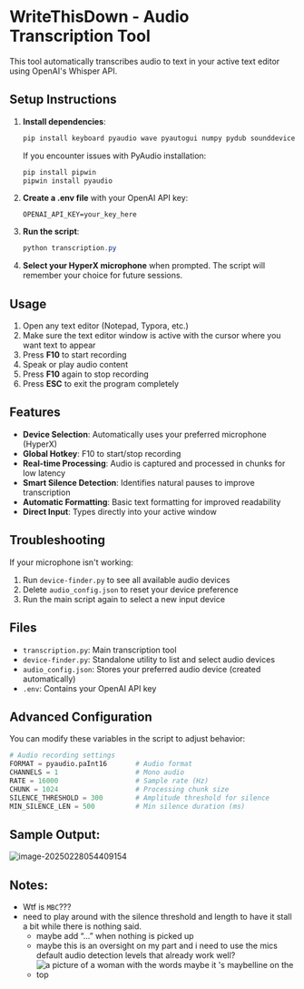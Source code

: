 # WriteThisDown - Audio Transcription Tool

This tool automatically transcribes audio to text in your active text editor using OpenAI's Whisper API.

## Setup Instructions

1. **Install dependencies**:
   ```powershell
   pip install keyboard pyaudio wave pyautogui numpy pydub sounddevice soundfile python-dotenv openai
   ```
   
   If you encounter issues with PyAudio installation:
   ```powershell
   pip install pipwin
   pipwin install pyaudio
   ```

2. **Create a .env file** with your OpenAI API key:
   ```
   OPENAI_API_KEY=your_key_here
   ```

3. **Run the script**:
   ```powershell
   python transcription.py
   ```

4. **Select your HyperX microphone** when prompted. The script will remember your choice for future sessions.

## Usage

1. Open any text editor (Notepad, Typora, etc.)
2. Make sure the text editor window is active with the cursor where you want text to appear
3. Press **F10** to start recording
4. Speak or play audio content
5. Press **F10** again to stop recording
6. Press **ESC** to exit the program completely

## Features

- **Device Selection**: Automatically uses your preferred microphone (HyperX)
- **Global Hotkey**: F10 to start/stop recording
- **Real-time Processing**: Audio is captured and processed in chunks for low latency
- **Smart Silence Detection**: Identifies natural pauses to improve transcription
- **Automatic Formatting**: Basic text formatting for improved readability
- **Direct Input**: Types directly into your active window

## Troubleshooting

If your microphone isn't working:
1. Run `device-finder.py` to see all available audio devices
2. Delete `audio_config.json` to reset your device preference
3. Run the main script again to select a new input device

## Files

- `transcription.py`: Main transcription tool
- `device-finder.py`: Standalone utility to list and select audio devices
- `audio_config.json`: Stores your preferred audio device (created automatically)
- `.env`: Contains your OpenAI API key

## Advanced Configuration

You can modify these variables in the script to adjust behavior:

```python
# Audio recording settings
FORMAT = pyaudio.paInt16       # Audio format
CHANNELS = 1                   # Mono audio
RATE = 16000                   # Sample rate (Hz)
CHUNK = 1024                   # Processing chunk size
SILENCE_THRESHOLD = 300        # Amplitude threshold for silence
MIN_SILENCE_LEN = 500          # Min silence duration (ms)
```

## Sample Output: 

![image-20250228054409154](C:/Users/eddie/Desktop/errata/writethisdown/image-20250228054409154.png)

## Notes: 

- Wtf is `MBC`???
- need to play around with the silence threshold and length to have it stall a bit while there is nothing said. 
    - maybe add “...” when nothing is picked up
    - maybe this is an oversight on my part and i need to use the mics default audio detection levels that already work well? 
    - ![a picture of a woman with the words maybe it 's maybelline on the top](C:/Users/eddie/Desktop/errata/writethisdown/maybe-maybe-its-may-be-line.gif)